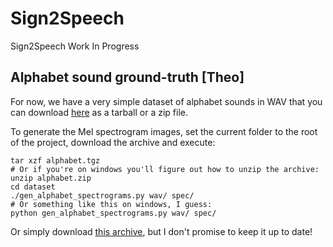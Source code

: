 # Sign2Speech
Sign2Speech Work In Progress

## Alphabet sound ground-truth [Theo]

For now, we have a very simple dataset of alphabet sounds in WAV that you can download
[here](https://drive.google.com/drive/folders/1Nhr6U8D0oD0q3FAiesV8XSTM94pBeHXE?usp=sharing) as a
tarball or a zip file.

To generate the Mel spectrogram images, set the current folder to the root of the project, download
the archive and execute:
```
tar xzf alphabet.tgz
# Or if you're on windows you'll figure out how to unzip the archive:
unzip alphabet.zip
cd dataset
./gen_alphabet_spectrograms.py wav/ spec/
# Or something like this on windows, I guess:
python gen_alphabet_spectrograms.py wav/ spec/
```

Or simply download [this archive](https://drive.google.com/file/d/122_gEyk1KCZVihON38b7uUtU6INjdAEw/view?usp=sharing), but I don't promise to keep it up to date!
